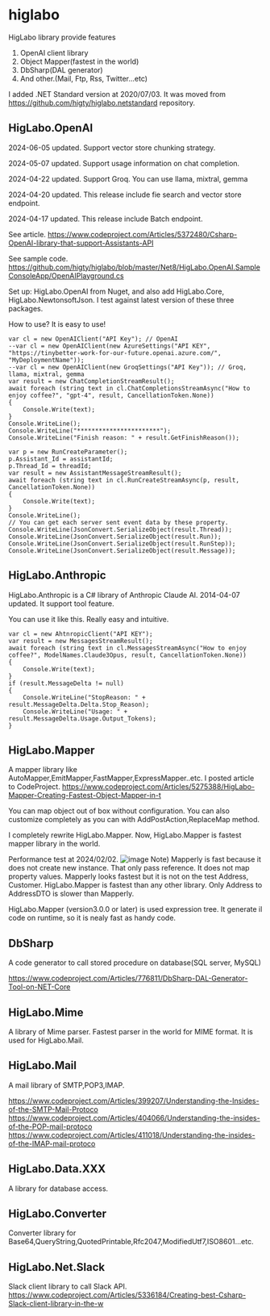 # higlabo
HigLabo library provide features 

1. OpenAI client library
2. Object Mapper(fastest in the world)
3. DbSharp(DAL generator)
4. And other.(Mail, Ftp, Rss, Twitter...etc)

I added .NET Standard version at 2020/07/03.
It was moved from https://github.com/higty/higlabo.netstandard repository.

## HigLabo.OpenAI
2024-06-05 updated. Support vector store chunking strategy.

2024-05-07 updated. Support usage information on chat completion.

2024-04-22 updated. Support Groq. You can use llama, mixtral, gemma

2024-04-20 updated. This release include fie search and vector store endpoint.

2024-04-17 updated. This release include Batch endpoint.

See article.
https://www.codeproject.com/Articles/5372480/Csharp-OpenAI-library-that-support-Assistants-API

See sample code.
https://github.com/higty/higlabo/blob/master/Net8/HigLabo.OpenAI.SampleConsoleApp/OpenAIPlayground.cs

Set up: HigLabo.OpenAI from Nuget, and also add HigLabo.Core, HigLabo.NewtonsoftJson.
I test against latest version of these three packages.

How to use? It is easy to use!
```
var cl = new OpenAIClient("API Key"); // OpenAI
--var cl = new OpenAIClient(new AzureSettings("API KEY", "https://tinybetter-work-for-our-future.openai.azure.com/", "MyDeploymentName"));
--var cl = new OpenAIClient(new GroqSettings("API Key")); // Groq, llama, mixtral, gemma
var result = new ChatCompletionStreamResult();
await foreach (string text in cl.ChatCompletionsStreamAsync("How to enjoy coffee?", "gpt-4", result, CancellationToken.None))
{
    Console.Write(text);
}
Console.WriteLine();
Console.WriteLine("***********************");
Console.WriteLine("Finish reason: " + result.GetFinishReason());
```

```
var p = new RunCreateParameter();
p.Assistant_Id = assistantId;
p.Thread_Id = threadId;
var result = new AssistantMessageStreamResult();
await foreach (string text in cl.RunCreateStreamAsync(p, result, CancellationToken.None))
{
    Console.Write(text);
}
Console.WriteLine();
// You can get each server sent event data by these property.
Console.WriteLine(JsonConvert.SerializeObject(result.Thread));
Console.WriteLine(JsonConvert.SerializeObject(result.Run));
Console.WriteLine(JsonConvert.SerializeObject(result.RunStep));
Console.WriteLine(JsonConvert.SerializeObject(result.Message));

```

## HigLabo.Anthropic
HigLabo.Anthropic is a C# library of Anthropic Claude AI.
2014-04-07 updated. It support tool feature.

You can use it like this. Really easy and intuitive.
```
var cl = new AhtnropicClient("API KEY");
var result = new MessagesStreamResult();
await foreach (string text in cl.MessagesStreamAsync("How to enjoy coffee?", ModelNames.Claude3Opus, result, CancellationToken.None))
{
    Console.Write(text);
}
if (result.MessageDelta != null)
{
    Console.WriteLine("StopReason: " + result.MessageDelta.Delta.Stop_Reason);
    Console.WriteLine("Usage: " + result.MessageDelta.Usage.Output_Tokens);
}
```

## HigLabo.Mapper
A mapper library like AutoMapper,EmitMapper,FastMapper,ExpressMapper..etc.
I posted article to CodeProject.
https://www.codeproject.com/Articles/5275388/HigLabo-Mapper-Creating-Fastest-Object-Mapper-in-t

You can map object out of box without configuration.
You can also customize completely as you can with AddPostAction,ReplaceMap method.

I completely rewrite HigLabo.Mapper. Now, HigLabo.Mapper is fastest mapper library in the world.

Performance test at 2024/02/02.
![image](https://github.com/higty/higlabo/assets/10071037/a739220e-605f-44dd-bf60-b0d4784fe76c)
Note) Mapperly is fast because it does not create new instance. That only pass reference. It does not map property values. Mapperly looks fastest but it is not on the test Address, Customer.
HigLabo.Mapper is fastest than any other library. Only Address to AddressDTO is slower than Mapperly.


HigLabo.Mapper (version3.0.0 or later) is used expression tree. It generate il code on runtime, so it is nealy fast as handy code.


## DbSharp
A code generator to call stored procedure on database(SQL server, MySQL)

https://www.codeproject.com/Articles/776811/DbSharp-DAL-Generator-Tool-on-NET-Core

## HigLabo.Mime
A library of Mime parser. Fastest parser in the world for MIME format. It is used for HigLabo.Mail.

## HigLabo.Mail
A mail library of SMTP,POP3,IMAP.

https://www.codeproject.com/Articles/399207/Understanding-the-Insides-of-the-SMTP-Mail-Protoco
https://www.codeproject.com/Articles/404066/Understanding-the-insides-of-the-POP-mail-protoco
https://www.codeproject.com/Articles/411018/Understanding-the-insides-of-the-IMAP-mail-protoco

## HigLabo.Data.XXX
A library for database access.

## HigLabo.Converter
Converter library for Base64,QueryString,QuotedPrintable,Rfc2047,ModifiedUtf7,ISO8601...etc.

## HigLabo.Net.Slack
Slack client library to call Slack API.
https://www.codeproject.com/Articles/5336184/Creating-best-Csharp-Slack-client-library-in-the-w


